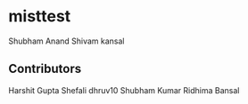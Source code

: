 # misttest
Shubham Anand
Shivam kansal
## Contributors
Harshit Gupta
Shefali 
dhruv10 
Shubham Kumar
Ridhima Bansal
